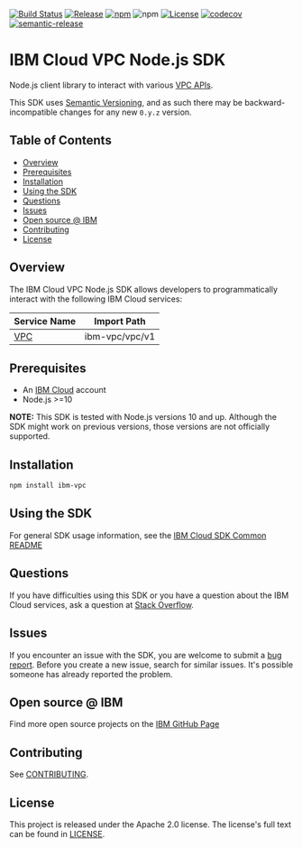 [![Build Status](https://travis-ci.com/IBM/vpc-node-sdk.svg?branch=master)](https://travis-ci.com/IBM/vpc-node-sdk)
[![Release](https://img.shields.io/github/v/release/IBM/vpc-node-sdk)](https://github.com/IBM/vpc-node-sdk/releases/latest)
[![npm](https://img.shields.io/npm/v/ibm-vpc)](https://www.npmjs.com/package/ibm-vpc)
![npm](https://img.shields.io/npm/dm/ibm-vpc)
[![License](https://img.shields.io/badge/License-Apache%202.0-blue.svg)](https://opensource.org/licenses/Apache-2.0)
[![codecov](https://codecov.io/gh/IBM/vpc-node-sdk/branch/master/graph/badge.svg)](https://codecov.io/gh/IBM/vpc-node-sdk)
[![semantic-release](https://img.shields.io/badge/%20%20%F0%9F%93%A6%F0%9F%9A%80-semantic--release-e10079.svg)](https://github.com/semantic-release/semantic-release)

# IBM Cloud VPC Node.js SDK
Node.js client library to interact with various [VPC APIs](https://cloud.ibm.com/apidocs?category=vpc).

This SDK uses [Semantic Versioning](https://semver.org), and as such there may be backward-incompatible changes for any new `0.y.z` version.

## Table of Contents

<!--
  The TOC below is generated using the `markdown-toc` node package.

      https://github.com/jonschlinkert/markdown-toc

  You should regenerate the TOC after making changes to this file.

      npx markdown-toc -i README.md
  -->

<!-- toc -->

- [Overview](#overview)
- [Prerequisites](#prerequisites)
- [Installation](#installation)
- [Using the SDK](#using-the-sdk)
- [Questions](#questions)
- [Issues](#issues)
- [Open source @ IBM](#open-source--ibm)
- [Contributing](#contributing)
- [License](#license)

<!-- tocstop -->

<!-- --------------------------------------------------------------- -->
## Overview

The IBM Cloud VPC Node.js SDK allows developers to programmatically interact with the following
IBM Cloud services:

Service Name | Import Path
--- | ---
[VPC](https://cloud.ibm.com/apidocs/vpc?code=node) | ibm-vpc/vpc/v1

## Prerequisites
* An [IBM Cloud][ibm-cloud-onboarding] account
* Node.js >=10

**NOTE:** This SDK is tested with Node.js versions 10 and up. Although the SDK might work on previous versions, those versions are not officially supported.

[ibm-cloud-onboarding]: http://cloud.ibm.com/registration

## Installation

```sh
npm install ibm-vpc
```

## Using the SDK
For general SDK usage information, see the
[IBM Cloud SDK Common README](https://github.com/IBM/ibm-cloud-sdk-common/blob/master/README.md)

## Questions
If you have difficulties using this SDK or you have a question about the IBM Cloud services,
ask a question at [Stack Overflow](http://stackoverflow.com/questions/ask?tags=ibm-cloud).

## Issues
If you encounter an issue with the SDK, you are welcome to submit
a [bug report](https://github.com/IBM/vpc-node-sdk/issues).
Before you create a new issue, search for similar issues. It's possible someone has
already reported the problem.

## Open source @ IBM
Find more open source projects on the [IBM GitHub Page](http://ibm.github.io/)

## Contributing
See [CONTRIBUTING](https://github.com/IBM/vpc-node-sdk/blob/master/CONTRIBUTING.md).

## License

This project is released under the Apache 2.0 license.
The license's full text can be found in
[LICENSE](https://github.com/IBM/vpc-node-sdk/blob/master/LICENSE).
